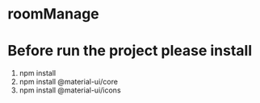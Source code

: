 # roomManage

# Before run the project please install

1. npm install
2. npm install @material-ui/core
3. npm install @material-ui/icons
